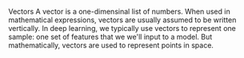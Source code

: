 Vectors
A vector is a one-dimensinal list of numbers. When used in mathematical expressions, vectors are usually assumed to be written vertically.
In deep learning, we typically use vectors to represent one sample: one set of features that we we'll input to a model.
But mathematically, vectors are used to represent points in space.
